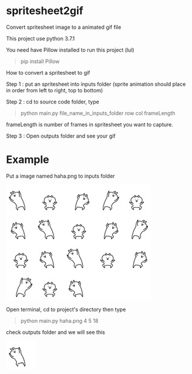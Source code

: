 # spritesheet2gif

Convert spritesheet image to a animated gif file

This project use python 3.7.1

You need have Pillow installed to run this project (lul)

> pip install Pillow

How to convert a spritesheet to gif

Step 1 : put an spritesheet into inputs folder (sprite animation should place in order from left to right, top to bottom)

Step 2 : cd to source code folder, type

> python main.py file_name_in_inputs_folder row col frameLength

frameLength is number of frames in spritesheet you want to capture.

Step 3 : Open outputs folder and see your gif

# Example

Put a image named haha.png to inputs folder

![Image of Input](examples/input.png)

Open terminal, cd to project's directory then type

> python main.py haha.png 4 5 18

check outputs folder and we will see this

![Image of Output](examples/output.gif)
